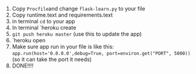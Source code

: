 1. Copy `Procfile`and change `flask-learn.py` to your file
1. Copy runtime.text and requirements.text
1. in terminal `cd` to your app
  1. In terminal `heroku create
  1. `git push heroku master` (use this to update the app)
  1. `heroku open
1. Make sure app run in your file is like this: `app.run(host='0.0.0.0',debug=True, port=environ.get("PORT", 5000))` (so it can take the port it needs) 
1. DONE!!!!